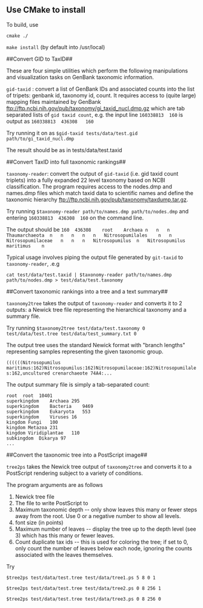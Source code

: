 ## Use CMake to install #

To build, use

`cmake ./`

`make install` (by default into /usr/local)

##Convert GID to TaxID##

These are four simple utilities which perform the following manipulations and visualization tasks on GenBank 
taxonomic information.

`gid-taxid` : convert a list of GenBank IDs and associated counts into the list of tripets: genbank id, taxonomy id, count. 
It requires access to (quite large) mapping files maintained by GenBank <ftp://ftp.ncbi.nih.gov/pub/taxonomy/gi_taxid_nucl.dmp.gz>
which are tab separated lists of  `gid taxid count`, e.g. the input line `160338813  160` is output as `160338813  436308	160`

Try running it on as `$gid-taxid tests/data/test.gid path/to/gi_taxid_nucl.dmp` 

The result should be as in tests/data/test.taxid 

##Convert TaxID into full taxonomic rankings##

`taxonomy-reader`: convert the output of `gid-taxid` (i.e. gid taxid count triplets) into a fully expanded 22 level 
taxonomy based on NCBI classification. The program requires access to the nodes.dmp and names.dmp files which match taxid
data to scientific names and define the taxonomic hierarchy <ftp://ftp.ncbi.nih.gov/pub/taxonomy/taxdump.tar.gz>. 

Try running
`$taxonomy-reader path/to/names.dmp path/to/nodes.dmp` and entering `160338813  436308	160` <enter> <ctrl-D> on the command line.

The output should be 
`160  436308	root	Archaea	n	n	n	Thaumarchaeota	n	n	n	n	n	Nitrosopumilales	n	n	Nitrosopumilaceae	n	n	n	Nitrosopumilus	n	Nitrosopumilus maritimus	n`

Typical usage involves piping the output file generated by `git-taxid` to `taxonomy-reader`, .e.g

`cat test/data/test.taxid | $taxonomy-reader path/to/names.dmp path/to/nodes.dmp > test/data/test.taxonomy`

##Convert taxonomic rankings into a tree and a text summary##

`taxonomy2tree` takes the output of `taxonomy-reader` and converts it to 2 outputs: a Newick tree file representing the 
hierarchical taxonomy and a summary file. 

Try running
`$taxonomy2tree test/data/test.taxonomy 0 test/data/test.tree test/data/test_summary.txt 0`

The output tree uses the standard Newick format with "branch lengths" representing samples representing the given 
taxonomic group.

`((((((Nitrosopumilus maritimus:162)Nitrosopumilus:162)Nitrosopumilaceae:162)Nitrosopumilales:162,uncultured crenarchaeote 74A4:...`

The output summary file is simply a tab-separated count:

    root  root	10401
    superkingdom	Archaea	295
    superkingdom	Bacteria	9469
    superkingdom	Eukaryota	553
    superkingdom	Viruses	16
    kingdom	Fungi	100
    kingdom	Metazoa	231
    kingdom	Viridiplantae	110
    subkingdom	Dikarya	97
    ...
  
##Convert the taxonomic tree into a PostScript image##
  
`tree2ps` takes the Newick tree output of `taxonomy2tree` and converts it to a PostScript rendering subject to a variety of
conditions. 

The program arguments are as follows

1. Newick tree file
2. The file to write PostScript to
3. Maximum taxonomic depth -- only show leaves this many or fewer steps away from the root. Use 0 or a negative number to show all levels.
4. font size (in points)
5. Maximum number of leaves -- display the tree up to the depth level (see 3) which has this many or fewer leaves.
6. Count duplicate tax ids -- this is used for coloring the tree; if set to 0, only count the number of leaves below each node, ignoring the counts associated with the leaves themselves.
                            
Try 

`$tree2ps test/data/test.tree test/data/tree1.ps 5 8 0 1`

`$tree2ps test/data/test.tree test/data/tree2.ps 0 8 256 1`

`$tree2ps test/data/test.tree test/data/tree3.ps 0 8 256 0`
